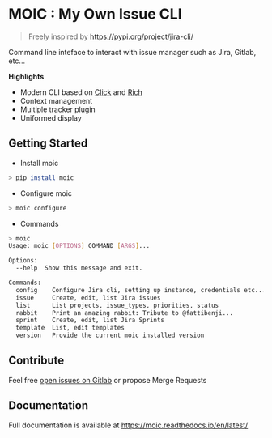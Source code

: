 # MOIC : My Own Issue CLI

> Freely inspired by https://pypi.org/project/jira-cli/

Command line inteface to interact with issue manager such as Jira, Gitlab, etc...

**Highlights**
* Modern CLI based on [Click](https://click.palletsprojects.com/en/7.x/) and [Rich](https://github.com/willmcgugan/rich)
* Context management
* Multiple tracker plugin
* Uniformed display

## Getting Started

* Install moic
```bash
> pip install moic
```

* Configure moic
```bash
> moic configure
```

* Commands
```bash
> moic
Usage: moic [OPTIONS] COMMAND [ARGS]...

Options:
  --help  Show this message and exit.

Commands:
  config    Configure Jira cli, setting up instance, credentials etc...
  issue     Create, edit, list Jira issues
  list      List projects, issue_types, priorities, status
  rabbit    Print an amazing rabbit: Tribute to @fattibenji...
  sprint    Create, edit, list Jira Sprints
  template  List, edit templates
  version   Provide the current moic installed version
```

## Contribute

Feel free [open issues on Gitlab](https://gitlab.com/brice.santus/moic/-/issues) or propose Merge Requests

## Documentation

Full documentation is available at https://moic.readthedocs.io/en/latest/
